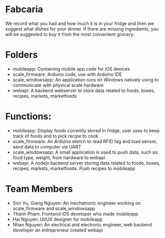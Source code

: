 # Fabcaria
We record what you had and how much it is in your fridge and then we suggest what dishes for your dinner. If there are missing ingredients, you will be suggested to buy it from the most convenient grocery.

# Folders
- mobileapp: Containing mobile app code for iOS devices
- scale_firmware: Arduino code, use with Arduino IDE
- scale_windowsapp: An application runs on Windows natively using to communicate with physical scale hardware
- webapi: A backend webserver to store data related to foods, boxes, recipes, markets, marketfoods

# Functions:
- mobileapp: Display foods currently stored in fridge, user uses to keep track of foods and to pick recipe to cook
- scale_firmware: An Arduino sketch to read RFID tag and load sensor, send data to computer via UART
- scale_windowsapp: A small application is used to push data, such as: food type, weight, from hardware to webapi
- webapi: A nodejs backend server storing data related to foods, boxes, recipes, markets, marketfoods. Push recipes to mobileapp

# Team Members
- Son Vu, Giang Nguyen: An mechatronic engineer working on scale_firmware and scale_windowsapp
- Thanh Pham: Frontend iOS developer who made mobileapp
- Hai Nguyen: UI/UX designer for mobileapp
- Nhan Nguyen: An electrical and electronic engineer, web backend developer an entrepreneur created webapi

